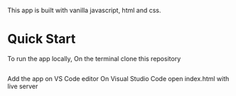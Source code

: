 
This app is built with vanilla javascript, html and css.

# Quick Start
To run the app locally, On the terminal clone this repository
``` git clone https://github.com/siphesande/PIXABAY_IMAGE_SEARCH.git
```
Add the app on VS Code editor
On Visual Studio Code open index.html with live server